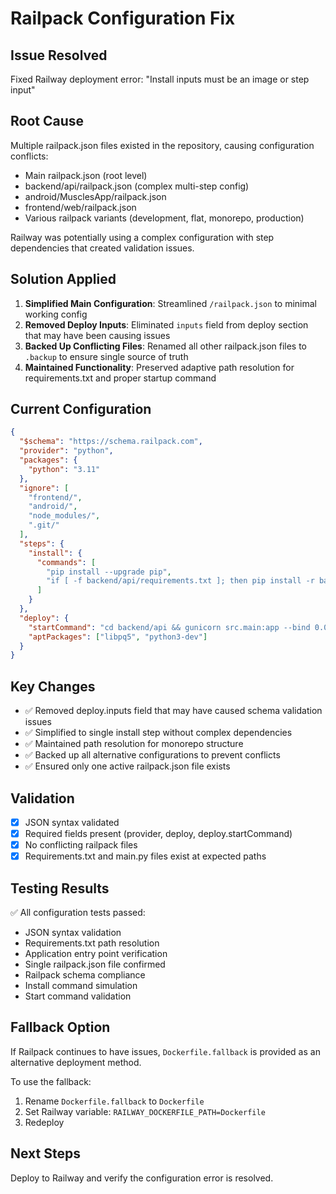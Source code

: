 # Railpack Configuration Fix

## Issue Resolved
Fixed Railway deployment error: "Install inputs must be an image or step input"

## Root Cause
Multiple railpack.json files existed in the repository, causing configuration conflicts:
- Main railpack.json (root level)
- backend/api/railpack.json (complex multi-step config)
- android/MusclesApp/railpack.json
- frontend/web/railpack.json
- Various railpack variants (development, flat, monorepo, production)

Railway was potentially using a complex configuration with step dependencies that created validation issues.

## Solution Applied
1. **Simplified Main Configuration**: Streamlined `/railpack.json` to minimal working config
2. **Removed Deploy Inputs**: Eliminated `inputs` field from deploy section that may have been causing issues
3. **Backed Up Conflicting Files**: Renamed all other railpack.json files to `.backup` to ensure single source of truth
4. **Maintained Functionality**: Preserved adaptive path resolution for requirements.txt and proper startup command

## Current Configuration
```json
{
  "$schema": "https://schema.railpack.com",
  "provider": "python",
  "packages": {
    "python": "3.11"
  },
  "ignore": [
    "frontend/",
    "android/",
    "node_modules/",
    ".git/"
  ],
  "steps": {
    "install": {
      "commands": [
        "pip install --upgrade pip",
        "if [ -f backend/api/requirements.txt ]; then pip install -r backend/api/requirements.txt; elif [ -f requirements.txt ]; then pip install -r requirements.txt; else echo 'ERROR: No requirements.txt found'; exit 1; fi"
      ]
    }
  },
  "deploy": {
    "startCommand": "cd backend/api && gunicorn src.main:app --bind 0.0.0.0:${PORT:-8000} --workers 4",
    "aptPackages": ["libpq5", "python3-dev"]
  }
}
```

## Key Changes
- ✅ Removed deploy.inputs field that may have caused schema validation issues
- ✅ Simplified to single install step without complex dependencies
- ✅ Maintained path resolution for monorepo structure
- ✅ Backed up all alternative configurations to prevent conflicts
- ✅ Ensured only one active railpack.json file exists

## Validation
- [x] JSON syntax validated
- [x] Required fields present (provider, deploy, deploy.startCommand)
- [x] No conflicting railpack files
- [x] Requirements.txt and main.py files exist at expected paths

## Testing Results
✅ All configuration tests passed:
- JSON syntax validation
- Requirements.txt path resolution  
- Application entry point verification
- Single railpack.json file confirmed
- Railpack schema compliance
- Install command simulation
- Start command validation

## Fallback Option
If Railpack continues to have issues, `Dockerfile.fallback` is provided as an alternative deployment method.

To use the fallback:
1. Rename `Dockerfile.fallback` to `Dockerfile`  
2. Set Railway variable: `RAILWAY_DOCKERFILE_PATH=Dockerfile`
3. Redeploy

## Next Steps
Deploy to Railway and verify the configuration error is resolved.
